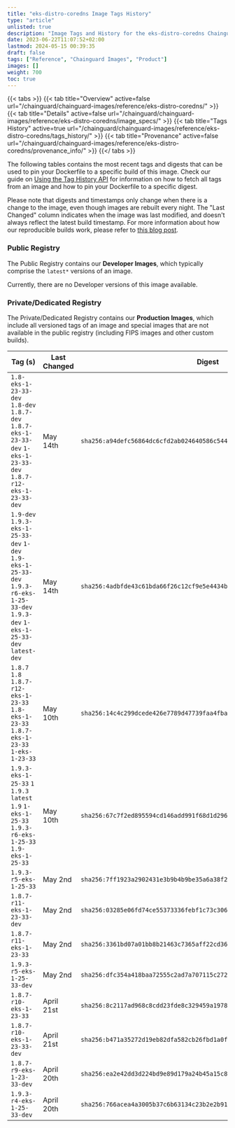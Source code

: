 ```yaml
---
title: "eks-distro-coredns Image Tags History"
type: "article"
unlisted: true
description: "Image Tags and History for the eks-distro-coredns Chainguard Image"
date: 2023-06-22T11:07:52+02:00
lastmod: 2024-05-15 00:39:35
draft: false
tags: ["Reference", "Chainguard Images", "Product"]
images: []
weight: 700
toc: true
---
```


{{< tabs >}}
{{< tab title="Overview" active=false url="/chainguard/chainguard-images/reference/eks-distro-coredns/" >}}
{{< tab title="Details" active=false url="/chainguard/chainguard-images/reference/eks-distro-coredns/image_specs/" >}}
{{< tab title="Tags History" active=true url="/chainguard/chainguard-images/reference/eks-distro-coredns/tags_history/" >}}
{{< tab title="Provenance" active=false url="/chainguard/chainguard-images/reference/eks-distro-coredns/provenance_info/" >}}
{{</ tabs >}}

The following tables contains the most recent tags and digests that can be used to pin your Dockerfile to a specific build of this image. Check our guide on [Using the Tag History API](/chainguard/chainguard-images/using-the-tag-history-api/) for information on how to fetch all tags from an image and how to pin your Dockerfile to a specific digest.

Please note that digests and timestamps only change when there is a change to the image, even though images are rebuilt every night. The "Last Changed" column indicates when the image was last modified, and doesn't always reflect the latest build timestamp. For more information about how our reproducible builds work, please refer to [this blog post](https://www.chainguard.dev/unchained/reproducing-chainguards-reproducible-image-builds).

### Public Registry
The Public Registry contains our **Developer Images**, which typically comprise the `latest*` versions of an image.

Currently, there are no Developer versions of this image available.

### Private/Dedicated Registry
The Private/Dedicated Registry contains our **Production Images**, which include all versioned tags of an image and special images that are not available in the public registry (including FIPS images and other custom builds).

| Tag (s)                                                                                                                                  | Last Changed | Digest                                                                    |
|------------------------------------------------------------------------------------------------------------------------------------------|--------------|---------------------------------------------------------------------------|
|  `1.8-eks-1-23-33-dev` `1.8-dev` `1.8.7-dev` `1.8.7-eks-1-23-33-dev` `1-eks-1-23-33-dev` `1.8.7-r12-eks-1-23-33-dev`                     | May 14th     | `sha256:a94defc56864dc6cfd2ab024640586c544b9017932e6c3a430b545d7737eb220` |
|  `1.9-dev` `1.9.3-eks-1-25-33-dev` `1-dev` `1.9-eks-1-25-33-dev` `1.9.3-r6-eks-1-25-33-dev` `1.9.3-dev` `1-eks-1-25-33-dev` `latest-dev` | May 14th     | `sha256:4adbfde43c61bda66f26c12cf9e5e4434b1a2f95579d486b3594f5023a9c27c1` |
|  `1.8.7` `1.8` `1.8.7-r12-eks-1-23-33` `1.8-eks-1-23-33` `1.8.7-eks-1-23-33` `1-eks-1-23-33`                                             | May 10th     | `sha256:14c4c299dcede426e7789d47739faa4fba7cb36ec64c75e5dd28ad94d3055e38` |
|  `1.9.3-eks-1-25-33` `1` `1.9.3` `latest` `1.9` `1-eks-1-25-33` `1.9.3-r6-eks-1-25-33` `1.9-eks-1-25-33`                                 | May 10th     | `sha256:67c7f2ed895594cd146add991f68d1d296f13079c44f0b816682487e6efb1606` |
|  `1.9.3-r5-eks-1-25-33`                                                                                                                  | May 2nd      | `sha256:7ff1923a2902431e3b9b4b9be35a6a38f267919d43226818c0eb72d0283a4b63` |
|  `1.8.7-r11-eks-1-23-33-dev`                                                                                                             | May 2nd      | `sha256:03285e06fd74ce55373336febf1c73c306fc5540be27f5836ae95ca302934b75` |
|  `1.8.7-r11-eks-1-23-33`                                                                                                                 | May 2nd      | `sha256:3361bd07a01bb8b21463c7365aff22cd3616552d3106c6471b933249e0b930d3` |
|  `1.9.3-r5-eks-1-25-33-dev`                                                                                                              | May 2nd      | `sha256:dfc354a418baa72555c2ad7a707115c272ae258395d6cf3d5580f2379f9d5570` |
|  `1.8.7-r10-eks-1-23-33`                                                                                                                 | April 21st   | `sha256:8c2117ad968c8cdd23fde8c329459a197894b9a89b32113870f09345ed747cdc` |
|  `1.8.7-r10-eks-1-23-33-dev`                                                                                                             | April 21st   | `sha256:b471a35272d19eb82dfa582cb26fbd1a0f8f03b9c898a5c2d4d688c8aed4f354` |
|  `1.8.7-r9-eks-1-23-33-dev`                                                                                                              | April 20th   | `sha256:ea2e42dd3d224bd9e89d179a24b45a15c8603b4f3a141de5231db6ebb11989ad` |
|  `1.9.3-r4-eks-1-25-33-dev`                                                                                                              | April 20th   | `sha256:766acea4a3005b37c6b63134c23b2e2b911f8527e336c9213cd7f8890819b4d7` |

